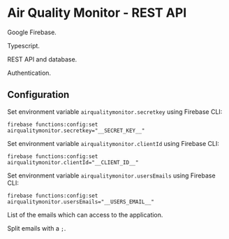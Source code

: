 # Air Quality Monitor - REST API

Google Firebase.

Typescript.

REST API and database.

Authentication.

## Configuration 

Set environment variable `airqualitymonitor.secretkey` using Firebase CLI:

```
firebase functions:config:set airqualitymonitor.secretkey="__SECRET_KEY__"
```

Set environment variable `airqualitymonitor.clientId` using Firebase CLI:

```
firebase functions:config:set airqualitymonitor.clientId="__CLIENT_ID__"
```

Set environment variable `airqualitymonitor.usersEmails` using Firebase CLI:

```
firebase functions:config:set airqualitymonitor.usersEmails="__USERS_EMAIL__"
```

List of the emails which can access to the application.

Split emails with a `;`.